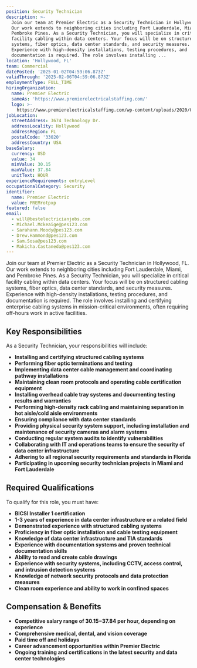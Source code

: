 ```yaml
---
position: Security Technician
description: >-
  Join our team at Premier Electric as a Security Technician in Hollywood, FL.
  Our work extends to neighboring cities including Fort Lauderdale, Miami, and
  Pembroke Pines. As a Security Technician, you will specialize in critical
  facility cabling within data centers. Your focus will be on structured cabling
  systems, fiber optics, data center standards, and security measures.
  Experience with high-density installations, testing procedures, and
  documentation is required. The role involves installing ...
location: 'Hollywood, FL'
team: Commercial
datePosted: '2025-01-02T04:59:06.873Z'
validThrough: '2025-02-06T04:59:06.873Z'
employmentType: FULL_TIME
hiringOrganization:
  name: Premier Electric
  sameAs: 'https://www.premierelectricalstaffing.com/'
  logo: >-
    https://www.premierelectricalstaffing.com/wp-content/uploads/2020/05/Premier-Electrical-Staffing-logo.png
jobLocation:
  streetAddress: 3674 Technology Dr.
  addressLocality: Hollywood
  addressRegion: FL
  postalCode: '33020'
  addressCountry: USA
baseSalary:
  currency: USD
  value: 34
  minValue: 30.15
  maxValue: 37.84
  unitText: HOUR
experienceRequirements: entryLevel
occupationalCategory: Security
identifier:
  name: Premier Electric
  value: PREMrotpxp
featured: false
email:
  - will@bestelectricianjobs.com
  - Michael.Mckeaige@pes123.com
  - Sarahann.Moody@pes123.com
  - Drew.Hammond@pes123.com
  - Sam.Sosa@pes123.com
  - Makicha.Castaneda@pes123.com
---
```




Join our team at Premier Electric as a Security Technician in Hollywood, FL. Our work extends to neighboring cities including Fort Lauderdale, Miami, and Pembroke Pines. As a Security Technician, you will specialize in critical facility cabling within data centers. Your focus will be on structured cabling systems, fiber optics, data center standards, and security measures. Experience with high-density installations, testing procedures, and documentation is required. The role involves installing and certifying enterprise cabling systems in mission-critical environments, often requiring off-hours work in active facilities.

## Key Responsibilities
As a Security Technician, your responsibilities will include:
* **Installing and certifying structured cabling systems**
* **Performing fiber optic terminations and testing**
* **Implementing data center cable management and coordinating pathway installations**
* **Maintaining clean room protocols and operating cable certification equipment**
* **Installing overhead cable tray systems and documenting testing results and warranties**
* **Performing high-density rack cabling and maintaining separation in hot aisle/cold aisle environments**
* **Ensuring compliance with data center standards**
* **Providing physical security system support, including installation and maintenance of security cameras and alarm systems**
* **Conducting regular system audits to identify vulnerabilities**
* **Collaborating with IT and operations teams to ensure the security of data center infrastructure**
* **Adhering to all regional security requirements and standards in Florida**
* **Participating in upcoming security technician projects in Miami and Fort Lauderdale**

## Required Qualifications
To qualify for this role, you must have:
* **BICSI Installer 1 certification**
* **1-3 years of experience in data center infrastructure or a related field**
* **Demonstrated experience with structured cabling systems**
* **Proficiency in fiber optic installation and cable testing equipment**
* **Knowledge of data center infrastructure and TIA standards**
* **Experience with documentation systems and proven technical documentation skills**
* **Ability to read and create cable drawings**
* **Experience with security systems, including CCTV, access control, and intrusion detection systems**
* **Knowledge of network security protocols and data protection measures**
* **Clean room experience and ability to work in confined spaces**

## Compensation & Benefits
* **Competitive salary range of $30.15-$37.84 per hour, depending on experience**
* **Comprehensive medical, dental, and vision coverage**
* **Paid time off and holidays**
* **Career advancement opportunities within Premier Electric**
* **Ongoing training and certifications in the latest security and data center technologies**

